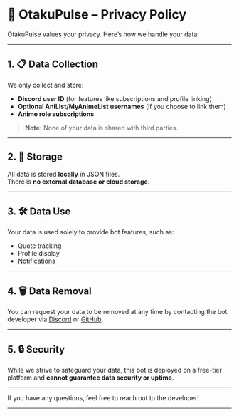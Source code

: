 # 🌸 OtakuPulse – Privacy Policy

OtakuPulse values your privacy. Here’s how we handle your data:

---

## 1. 📋 Data Collection

We only collect and store:

- **Discord user ID** (for features like subscriptions and profile linking)
- **Optional AniList/MyAnimeList usernames** (if you choose to link them)
- **Anime role subscriptions**

> **Note:** None of your data is shared with third parties.

---

## 2. 💾 Storage

All data is stored **locally** in JSON files.  
There is **no external database or cloud storage**.

---

## 3. 🛠️ Data Use

Your data is used solely to provide bot features, such as:

- Quote tracking
- Profile display
- Notifications

---

## 4. 🗑️ Data Removal

You can request your data to be removed at any time by contacting the bot developer via [Discord](#demonking.___) or [GitHub](#nishal21).

---

## 5. 🔒 Security

While we strive to safeguard your data, this bot is deployed on a free-tier platform and **cannot guarantee data security or uptime**.

---

If you have any questions, feel free to reach out to the developer!

---
